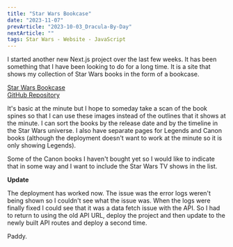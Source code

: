 ```yaml
---
title: "Star Wars Bookcase"
date: "2023-11-07"
prevArticle: "2023-10-03_Dracula-By-Day"
nextArticle: ""
tags: Star Wars - Website - JavaScript
---
```


I started another new Next.js project over the last few weeks. It has been something that I have been looking to do for a long time. It is a site that shows my collection of Star Wars books in the form of a bookcase.

[Star Wars Bookcase](https://star-wars-bookcase.vercel.app/)  
[GitHub Repository](https://github.com/paddyfed/star-wars-bookcase/)

It's basic at the minute but I hope to someday take a scan of the book spines so that I can use these images instead of the outlines that it shows at the minute. I can sort the books by the release date and by the timeline in the Star Wars universe. I also have separate pages for Legends and Canon books (although the deployment doesn't want to work at the minute so it is only showing Legends).

Some of the Canon books I haven't bought yet so I would like to indicate that in some way and I want to include the Star Wars TV shows in the list.

**Update**

The deployment has worked now. The issue was the error logs weren't being shown so I couldn't see what the issue was. When the logs were finally fixed I could see that it was a data fetch issue with the API. So I had to return to using the old API URL, deploy the project and then update to the newly built API routes and deploy a second time.

Paddy.
